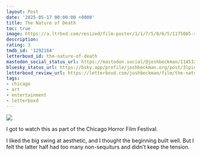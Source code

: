 ```yaml
---
layout: Post
date: '2025-05-17 00:00:00 +0000'
title: The Nature of Death
toc: true
image: https://a.ltrbxd.com/resized/film-poster/1/1/7/5/0/6/5/1175065-ranger-danger-0-600-0-900-crop.jpg?v=17c0db33c0
description:
rating: 3
tmdb_id: '1292164'
letterboxd_id: the-nature-of-death
mastodon_social_status_url: https://mastodon.social/@joshbeckman/114532885485444046
bluesky_status_url: https://bsky.app/profile/joshbeckman.org/post/3lpiuakjrqw2t
letterboxd_review_url: https://letterboxd.com/joshbeckman/film/the-nature-of-death/
tags:
- chicago
- art
- entertainment
- letterboxd
---
```


 <p><img src="https://a.ltrbxd.com/resized/film-poster/1/1/7/5/0/6/5/1175065-ranger-danger-0-600-0-900-crop.jpg?v=17c0db33c0"/></p> <p>I got to watch this as part of the Chicago Horror Film Festival.</p><p>I liked the big swing at aesthetic, and I thought the beginning built well. But I felt the latter half had too many non-sequiturs and didn't keep the tension.</p> 
